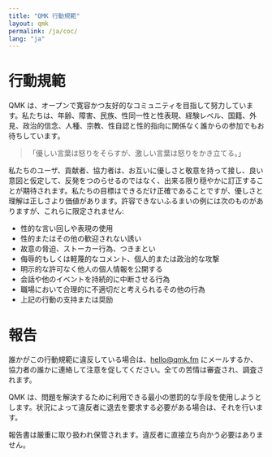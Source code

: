 ```yaml
---
title: "QMK 行動規範"
layout: qmk
permalink: /ja/coc/
lang: "ja"
---
```


# 行動規範

QMK は、オープンで寛容かつ友好的なコミュニティを目指して努力しています。私たちは、年齢、障害、民族、性同一性と性表現、経験レベル、国籍、外見、政治的信念、人種、宗教、性自認と性的指向に関係なく誰からの参加でもお待ちしています。

> 「優しい言葉は怒りをそらすが、激しい言葉は怒りをかき立てる。」

私たちのユーザ、貢献者、協力者は、お互いに優しさと敬意を持って接し、良い意図と仮定して、反発をつのらせるのではなく、出来る限り穏やかに訂正することが期待されます。私たちの目標はできるだけ正確であることですが、優しさと理解は正しさより価値があります。許容できないふるまいの例には次のものがありますが、これらに限定されません:

* 性的な言い回しや表現の使用
* 性的またはその他の歓迎されない誘い
* 故意の脅迫、ストーカー行為、つきまとい
* 侮辱的もしくは軽蔑的なコメント、個人的または政治的な攻撃
* 明示的な許可なく他人の個人情報を公開する
* 会話や他のイベントを持続的に中断させる行為
* 職場において合理的に不適切だと考えられるその他の行為
* 上記の行動の支持または奨励

# 報告

誰かがこの行動規範に違反している場合は、hello@qmk.fm にメールするか、協力者の誰かに連絡して注意を促してください。全ての苦情は審査され、調査されます。

QMK は、問題を解決するために利用できる最小の懲罰的な手段を使用しようとします。状況によって違反者に退去を要求する必要がある場合は、それを行います。

報告書は厳重に取り扱われ保管されます。違反者に直接立ち向かう必要はありません。
